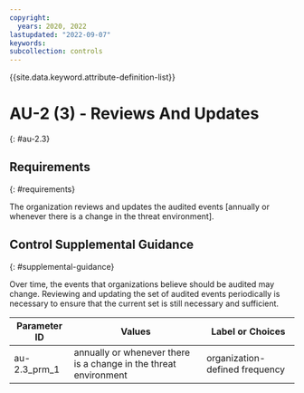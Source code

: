 ```yaml
---
copyright:
  years: 2020, 2022
lastupdated: "2022-09-07"
keywords: 
subcollection: controls
---
```



{{site.data.keyword.attribute-definition-list}}


# AU-2 (3) - Reviews And Updates
{: #au-2.3}

## Requirements
{: #requirements}

The organization reviews and updates the audited events [annually or whenever there is a change in the threat environment].

## Control Supplemental Guidance
{: #supplemental-guidance}

Over time, the events that organizations believe should be audited may change. Reviewing and updating the set of audited events periodically is necessary to ensure that the current set is still necessary and sufficient.

| Parameter ID | Values | Label or Choices |
|---|---|---|
| au-2.3_prm_1 | annually or whenever there is a change in the threat environment | organization-defined frequency |


